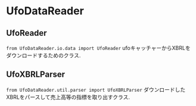 # UfoDataReader
## UfoReader
`from UfoDataReader.io.data import UfoReader`
ufoキャッチャーからXBRLをダウンロードするためのクラス.

## UfoXBRLParser
`from UfoDataReader.util.parser import UfoXBRLParser`
ダウンロードしたXBRLをパースして売上高等の指標を取り出すクラス.

